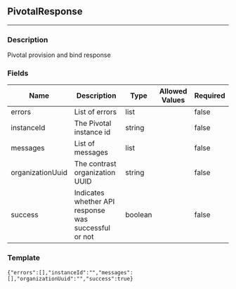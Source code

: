 ## PivotalResponse
---
### Description
Pivotal provision and bind response
### Fields
| Name | Description | Type | Allowed Values | Required |
| ---- | ----------- | ---- | -------------- | -------- |
| errors | List of errors | list |  | false |
| instanceId | The Pivotal instance id | string |  | false |
| messages | List of messages | list |  | false |
| organizationUuid | The contrast organization UUID | string |  | false |
| success | Indicates whether API response was successful or not | boolean |  | false |
### Template
```
{"errors":[],"instanceId":"","messages":[],"organizationUuid":"","success":true}
```
